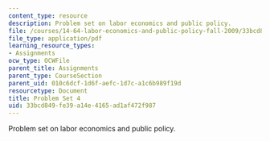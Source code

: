 ```yaml
---
content_type: resource
description: Problem set on labor economics and public policy.
file: /courses/14-64-labor-economics-and-public-policy-fall-2009/33bcd849fe39a14e4165ad1af472f987_MIT14_64F09_ps4.pdf
file_type: application/pdf
learning_resource_types:
- Assignments
ocw_type: OCWFile
parent_title: Assignments
parent_type: CourseSection
parent_uid: 010c6dcf-1d6f-aefc-1d7c-a1c6b989f19d
resourcetype: Document
title: Problem Set 4
uid: 33bcd849-fe39-a14e-4165-ad1af472f987
---
```

Problem set on labor economics and public policy.

